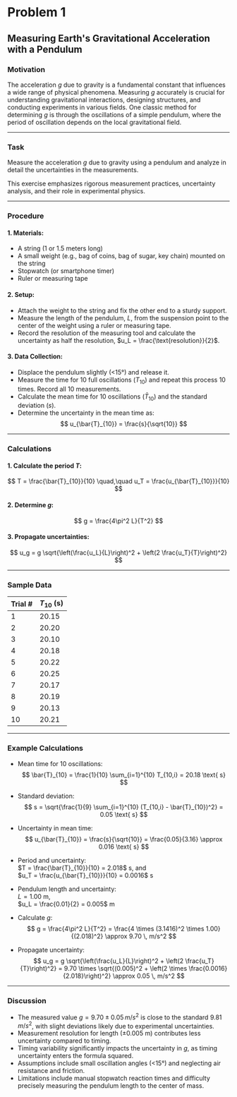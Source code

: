 # Problem 1

## Measuring Earth's Gravitational Acceleration with a Pendulum

### Motivation

The acceleration $g$ due to gravity is a fundamental constant that influences a wide range of physical phenomena. Measuring $g$ accurately is crucial for understanding gravitational interactions, designing structures, and conducting experiments in various fields. One classic method for determining $g$ is through the oscillations of a simple pendulum, where the period of oscillation depends on the local gravitational field.

---

### Task

Measure the acceleration $g$ due to gravity using a pendulum and analyze in detail the uncertainties in the measurements.

This exercise emphasizes rigorous measurement practices, uncertainty analysis, and their role in experimental physics.

---

### Procedure

#### 1. Materials:
- A string (1 or 1.5 meters long)
- A small weight (e.g., bag of coins, bag of sugar, key chain) mounted on the string
- Stopwatch (or smartphone timer)
- Ruler or measuring tape

#### 2. Setup:
- Attach the weight to the string and fix the other end to a sturdy support.
- Measure the length of the pendulum, $L$, from the suspension point to the center of the weight using a ruler or measuring tape.  
- Record the resolution of the measuring tool and calculate the uncertainty as half the resolution, $u_L = \frac{\text{resolution}}{2}$.

#### 3. Data Collection:
- Displace the pendulum slightly (<15°) and release it.
- Measure the time for 10 full oscillations ($T_{10}$) and repeat this process 10 times. Record all 10 measurements.
- Calculate the mean time for 10 oscillations ($\bar{T}_{10}$) and the standard deviation ($s$).
- Determine the uncertainty in the mean time as:  
$$
u_{\bar{T}_{10}} = \frac{s}{\sqrt{10}}
$$

---

### Calculations

#### 1. Calculate the period $T$:  
$$
T = \frac{\bar{T}_{10}}{10} \quad,\quad u_T = \frac{u_{\bar{T}_{10}}}{10}
$$

#### 2. Determine $g$:  
$$
g = \frac{4\pi^2 L}{T^2}
$$

#### 3. Propagate uncertainties:  
$$
u_g = g \sqrt{\left(\frac{u_L}{L}\right)^2 + \left(2 \frac{u_T}{T}\right)^2}
$$

---

### Sample Data

| Trial # | $T_{10}$ (s) |
|---------|--------------|
| 1       | 20.15        |
| 2       | 20.20        |
| 3       | 20.10        |
| 4       | 20.18        |
| 5       | 20.22        |
| 6       | 20.25        |
| 7       | 20.17        |
| 8       | 20.19        |
| 9       | 20.13        |
| 10      | 20.21        |

---

### Example Calculations

- Mean time for 10 oscillations:  
$$
\bar{T}_{10} = \frac{1}{10} \sum_{i=1}^{10} T_{10,i} = 20.18 \text{ s}
$$

- Standard deviation:  
$$
s = \sqrt{\frac{1}{9} \sum_{i=1}^{10} (T_{10,i} - \bar{T}_{10})^2} = 0.05 \text{ s}
$$

- Uncertainty in mean time:  
$$
u_{\bar{T}_{10}} = \frac{s}{\sqrt{10}} = \frac{0.05}{3.16} \approx 0.016 \text{ s}
$$

- Period and uncertainty:  
$T = \frac{\bar{T}_{10}}{10} = 2.018$ s, and  
$u_T = \frac{u_{\bar{T}_{10}}}{10} = 0.0016$ s

- Pendulum length and uncertainty:  
$L = 1.00$ m,  
$u_L = \frac{0.01}{2} = 0.005$ m

- Calculate $g$:  
$$
g = \frac{4\pi^2 L}{T^2} = \frac{4 \times (3.1416)^2 \times 1.00}{(2.018)^2} \approx 9.70 \, m/s^2
$$

- Propagate uncertainty:  
$$
u_g = g \sqrt{\left(\frac{u_L}{L}\right)^2 + \left(2 \frac{u_T}{T}\right)^2} = 9.70 \times \sqrt{(0.005)^2 + \left(2 \times \frac{0.0016}{2.018}\right)^2} \approx 0.05 \, m/s^2
$$

---

### Discussion

- The measured value $g = 9.70 \pm 0.05 \, m/s^2$ is close to the standard $9.81 \, m/s^2$, with slight deviations likely due to experimental uncertainties.
- Measurement resolution for length ($\pm 0.005$ m) contributes less uncertainty compared to timing.
- Timing variability significantly impacts the uncertainty in $g$, as timing uncertainty enters the formula squared.
- Assumptions include small oscillation angles (<15°) and neglecting air resistance and friction.
- Limitations include manual stopwatch reaction times and difficulty precisely measuring the pendulum length to the center of mass.
